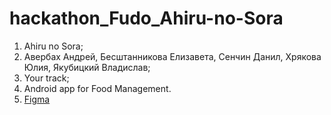 # hackathon_Fudo_Ahiru-no-Sora
1) Ahiru no Sora;
2) Авербах Андрей, Бесштанникова Елизавета, Сенчин Данил, Хрякова Юлия, Якубицкий Владислав;
3) Your track;
4) Android app for Food Management.
5) [Figma](https://www.figma.com/file/cLiripVAbAQ5rGo19uT2iL/Untitled?node-id=0%3A1)
